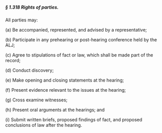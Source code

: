 ##### § 1.318 Rights of parties. #####

All parties may:

(a) Be accompanied, represented, and advised by a representative;

(b) Participate in any prehearing or post-hearing conference held by the ALJ;

(c) Agree to stipulations of fact or law, which shall be made part of the record;

(d) Conduct discovery;

(e) Make opening and closing statements at the hearing;

(f) Present evidence relevant to the issues at the hearing;

(g) Cross examine witnesses;

(h) Present oral arguments at the hearings; and

(i) Submit written briefs, proposed findings of fact, and proposed conclusions of law after the hearing.